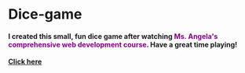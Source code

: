 # Dice-game
<h4>I created this small, fun dice game after watching <span style="color: purple;">Ms. Angela's comprehensive web development course</span>. Have a great time playing!</h4>
<b><a href="bot-code-2003.github.io/Dice-game/">Click here</a></b>
